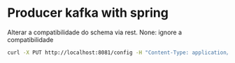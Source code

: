 # Producer kafka with spring

Alterar a compatibilidade do schema via rest. None: ignore a compatibilidade
```bash
curl -X PUT http://localhost:8081/config -H "Content-Type: application/json" -d '{"compatibility": "NONE"}'
```